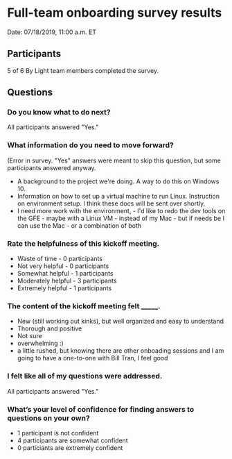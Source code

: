 # Full-team onboarding survey results
Date: 07/18/2019, 11:00 a.m. ET

## Participants
5 of 6 By Light team members completed the survey.

## Questions

### Do you know what to do next?
All participants answered "Yes."

### What information do you need to move forward?
(Error in survey. "Yes" answers were meant to skip this question, but some participants answered anyway.

* A background to the project we're doing. A way to do this on Windows 10.
* Information on how to set up a virtual machine to run Linux. Instruction on environment setup. I think these docs will be sent over shortly.
* I need more work with the environment, - I'd like to redo the dev tools on the GFE - maybe with a Linux VM - instead of my Mac - but if needs be I can use the Mac - or a combination of both


### Rate the helpfulness of this kickoff meeting.
* Waste of time - 0 participants
* Not very helpful - 0 participants
* Somewhat helpful - 1 participants
* Moderately helpful - 3 participants
* Extremely helpful - 1 participants

### The content of the kickoff meeting felt _____.

* New (still working out kinks), but well organized and easy to understand
* Thorough and positive
* Not sure
* overwhelming :)
* a little rushed, but knowing there are other onboading sessions and I am going to have a one-to-one with Bill Tran, I feel good

### I felt like all of my questions were addressed.
All participants answered "Yes."

### What’s your level of confidence for finding answers to questions on your own?
* 1 participant is not confident
* 4 participants are somewhat confident
* 0 particiants are extremely confident




